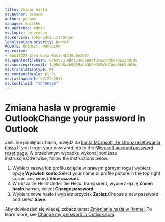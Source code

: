 ```yaml
---
title: Zmiana hasła
ms.author: pebaum
author: pebaum
manager: mnirkhe
ms.audience: Admin
ms.topic: reference
ms.service: o365-administration
localization_priority: Normal
ROBOTS: NOINDEX, NOFOLLOW
ms.custom:
- 0bd18328-35e4-4e4a-94c3-48430e8e2e77
ms.openlocfilehash: 9abc97379dc153956e8cf3ce59ddb046623b85d5
ms.sourcegitcommit: 1d98db8acb9959aba3b5e308a567ade6b62da56c
ms.translationtype: MT
ms.contentlocale: pl-PL
ms.lasthandoff: 08/22/2019
ms.locfileid: "36496426"
---
```

# <a name="change-your-password-in-outlook"></a><span data-ttu-id="aaab6-102">Zmiana hasła w programie Outlook</span><span class="sxs-lookup"><span data-stu-id="aaab6-102">Change your password in Outlook</span></span>

<span data-ttu-id="aaab6-103">Jeśli nie pamiętasz hasła, przejdź do [konta Microsoft, że strony resetowania hasła](https://go.microsoft.com/fwlink/p/?linkid=841909).</span><span class="sxs-lookup"><span data-stu-id="aaab6-103">If you forgot your password, go to the [Microsoft account password reset page](https://go.microsoft.com/fwlink/p/?linkid=841909).</span></span> <span data-ttu-id="aaab6-104">W przeciwnym wypadku wykonaj poniższe instrukcje.</span><span class="sxs-lookup"><span data-stu-id="aaab6-104">Otherwise, follow the instructions below.</span></span>
  
1. <span data-ttu-id="aaab6-105">Wybierz nazwę lub profilu zdjęcie w prawym górnym rogu i wybierz opcję **Wyświetl konto**.</span><span class="sxs-lookup"><span data-stu-id="aaab6-105">Select your name or profile picture in the top right corner and select **View account**.</span></span>
2. <span data-ttu-id="aaab6-106">W obszarze Hello!</span><span class="sxs-lookup"><span data-stu-id="aaab6-106">Under the Hello!</span></span> <span data-ttu-id="aaab6-107">transparent, wybierz opcję **Zmień hasło**.</span><span class="sxs-lookup"><span data-stu-id="aaab6-107">banner, select **Change password**.</span></span>
3. <span data-ttu-id="aaab6-108">Wybierz nowe hasło i wybierz przycisk **Zapisz**.</span><span class="sxs-lookup"><span data-stu-id="aaab6-108">Choose a new password and select **Save**.</span></span>

<span data-ttu-id="aaab6-109">Aby dowiedzieć się więcej, zobacz temat [Zmienianie hasła w Hotmail](https://support.office.com/article/2138d690-811c-4545-b2f3-e4dbe80c9735.aspx).</span><span class="sxs-lookup"><span data-stu-id="aaab6-109">To learn more, see [Change my password in Outlook.com](https://support.office.com/article/2138d690-811c-4545-b2f3-e4dbe80c9735.aspx).</span></span>
